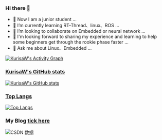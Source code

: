 

### Hi there 👋

- 🔭 Now I am a junior student ...
- 🌱 I’m currently learning RT-Thread、linux、ROS ...
- 👯 I’m looking to collaborate on Embedded or neural network ...
- 🤔 I'm looking forward to sharing my experience and learning to help some beginners get through the rookie phase faster ...
- 💬 Ask me about Linux、Embedded ...

<a href="https://github.com/KurisaW"><img alt="KurisaW's Activity Graph" src="https://activity-graph.herokuapp.com/graph?username=KurisaW&bg_color=0D1117&color=5BCDEC&line=5BCDEC&point=FFFFFF&hide_border=true" />

### KurisaW's GitHub stats
![KurisaW's GitHub stats](https://github-readme-stats.vercel.app/api?username=KurisaW&show_icons=true&theme=default)

### Top Langs
[![Top Langs](https://github-readme-stats.vercel.app/api/top-langs/?username=KurisaW&layout=compact)](https://github.com/KurisaW/github-readme-stats)

### My Blog [tick here](https://blog.csdn.net/qq_56914146?spm=1000.2115.3001.5343)

![CSDN 数据](https://stats.justsong.cn/api/csdn?id=qq_56914146)
